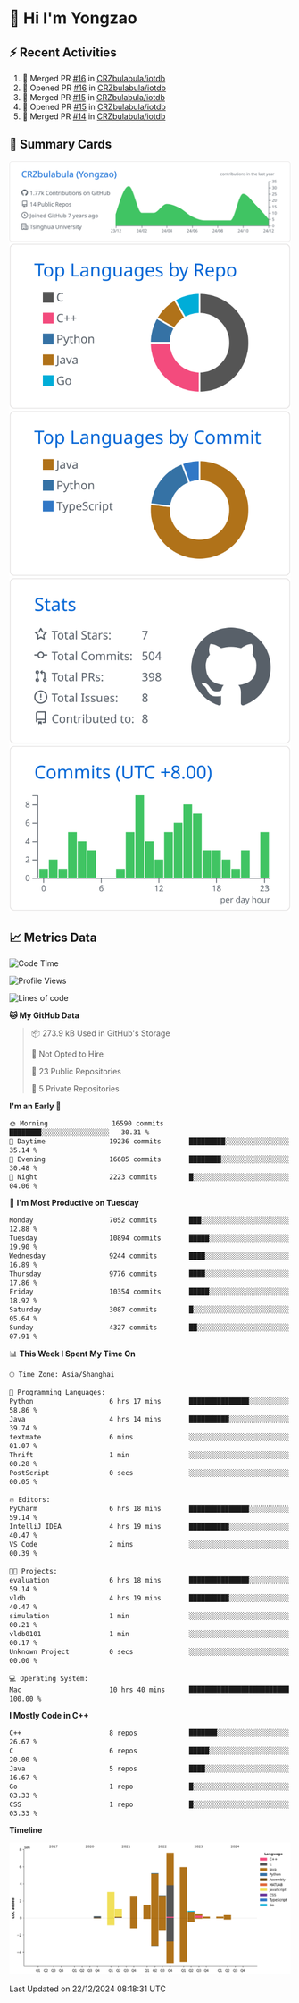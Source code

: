 # 👋 Hi I'm Yongzao

## ⚡ Recent Activities
<!--START_SECTION:activity-->
1. 🎉 Merged PR [#16](https://github.com/CRZbulabula/iotdb/pull/16) in [CRZbulabula/iotdb](https://github.com/CRZbulabula/iotdb)
2. 💪 Opened PR [#16](https://github.com/CRZbulabula/iotdb/pull/16) in [CRZbulabula/iotdb](https://github.com/CRZbulabula/iotdb)
3. 🎉 Merged PR [#15](https://github.com/CRZbulabula/iotdb/pull/15) in [CRZbulabula/iotdb](https://github.com/CRZbulabula/iotdb)
4. 💪 Opened PR [#15](https://github.com/CRZbulabula/iotdb/pull/15) in [CRZbulabula/iotdb](https://github.com/CRZbulabula/iotdb)
5. 🎉 Merged PR [#14](https://github.com/CRZbulabula/iotdb/pull/14) in [CRZbulabula/iotdb](https://github.com/CRZbulabula/iotdb)
<!--END_SECTION:activity-->

## 🎑 Summary Cards

[![](https://raw.githubusercontent.com/CRZbulabula/CRZbulabula/main/profile-summary-card-output/github/0-profile-details.svg)](https://github.com/vn7n24fzkq/github-profile-summary-cards)
[![](https://raw.githubusercontent.com/CRZbulabula/CRZbulabula/main/profile-summary-card-output/github/1-repos-per-language.svg)](https://github.com/vn7n24fzkq/github-profile-summary-cards) [![](https://raw.githubusercontent.com/CRZbulabula/CRZbulabula/main/profile-summary-card-output/github/2-most-commit-language.svg)](https://github.com/vn7n24fzkq/github-profile-summary-cards)
[![](https://raw.githubusercontent.com/CRZbulabula/CRZbulabula/main/profile-summary-card-output/github/3-stats.svg)](https://github.com/vn7n24fzkq/github-profile-summary-cards) [![](https://raw.githubusercontent.com/CRZbulabula/CRZbulabula/main/profile-summary-card-output/github/4-productive-time.svg)](https://github.com/vn7n24fzkq/github-profile-summary-cards)

## 📈 Metrics Data

<!--START_SECTION:waka-->
![Code Time](http://img.shields.io/badge/Code%20Time-780%20hrs%2059%20mins-blue)

![Profile Views](http://img.shields.io/badge/Profile%20Views-3-blue)

![Lines of code](https://img.shields.io/badge/From%20Hello%20World%20I%27ve%20Written-31.7%20million%20lines%20of%20code-blue)

**🐱 My GitHub Data** 

> 📦 273.9 kB Used in GitHub's Storage 
 > 
> 🚫 Not Opted to Hire
 > 
> 📜 23 Public Repositories 
 > 
> 🔑 5 Private Repositories 
 > 
**I'm an Early 🐤** 

```text
🌞 Morning                16590 commits       ████████░░░░░░░░░░░░░░░░░   30.31 % 
🌆 Daytime                19236 commits       █████████░░░░░░░░░░░░░░░░   35.14 % 
🌃 Evening                16685 commits       ████████░░░░░░░░░░░░░░░░░   30.48 % 
🌙 Night                  2223 commits        █░░░░░░░░░░░░░░░░░░░░░░░░   04.06 % 
```
📅 **I'm Most Productive on Tuesday** 

```text
Monday                   7052 commits        ███░░░░░░░░░░░░░░░░░░░░░░   12.88 % 
Tuesday                  10894 commits       █████░░░░░░░░░░░░░░░░░░░░   19.90 % 
Wednesday                9244 commits        ████░░░░░░░░░░░░░░░░░░░░░   16.89 % 
Thursday                 9776 commits        ████░░░░░░░░░░░░░░░░░░░░░   17.86 % 
Friday                   10354 commits       █████░░░░░░░░░░░░░░░░░░░░   18.92 % 
Saturday                 3087 commits        █░░░░░░░░░░░░░░░░░░░░░░░░   05.64 % 
Sunday                   4327 commits        ██░░░░░░░░░░░░░░░░░░░░░░░   07.91 % 
```


📊 **This Week I Spent My Time On** 

```text
🕑︎ Time Zone: Asia/Shanghai

💬 Programming Languages: 
Python                   6 hrs 17 mins       ███████████████░░░░░░░░░░   58.86 % 
Java                     4 hrs 14 mins       ██████████░░░░░░░░░░░░░░░   39.74 % 
textmate                 6 mins              ░░░░░░░░░░░░░░░░░░░░░░░░░   01.07 % 
Thrift                   1 min               ░░░░░░░░░░░░░░░░░░░░░░░░░   00.28 % 
PostScript               0 secs              ░░░░░░░░░░░░░░░░░░░░░░░░░   00.05 % 

🔥 Editors: 
PyCharm                  6 hrs 18 mins       ███████████████░░░░░░░░░░   59.14 % 
IntelliJ IDEA            4 hrs 19 mins       ██████████░░░░░░░░░░░░░░░   40.47 % 
VS Code                  2 mins              ░░░░░░░░░░░░░░░░░░░░░░░░░   00.39 % 

🐱‍💻 Projects: 
evaluation               6 hrs 18 mins       ███████████████░░░░░░░░░░   59.14 % 
vldb                     4 hrs 19 mins       ██████████░░░░░░░░░░░░░░░   40.47 % 
simulation               1 min               ░░░░░░░░░░░░░░░░░░░░░░░░░   00.21 % 
vldb0101                 1 min               ░░░░░░░░░░░░░░░░░░░░░░░░░   00.17 % 
Unknown Project          0 secs              ░░░░░░░░░░░░░░░░░░░░░░░░░   00.00 % 

💻 Operating System: 
Mac                      10 hrs 40 mins      █████████████████████████   100.00 % 
```

**I Mostly Code in C++** 

```text
C++                      8 repos             ███████░░░░░░░░░░░░░░░░░░   26.67 % 
C                        6 repos             █████░░░░░░░░░░░░░░░░░░░░   20.00 % 
Java                     5 repos             ████░░░░░░░░░░░░░░░░░░░░░   16.67 % 
Go                       1 repo              █░░░░░░░░░░░░░░░░░░░░░░░░   03.33 % 
CSS                      1 repo              █░░░░░░░░░░░░░░░░░░░░░░░░   03.33 % 
```



**Timeline**

![Lines of Code chart](https://raw.githubusercontent.com/CRZbulabula/CRZbulabula/main/assets/bar_graph.png)


 Last Updated on 22/12/2024 08:18:31 UTC
<!--END_SECTION:waka-->

